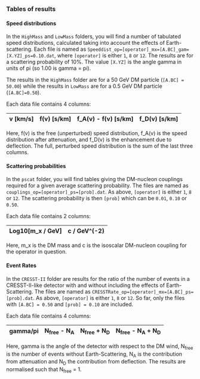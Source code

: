 ### Tables of results

#### Speed distributions

In the `HighMass` and `LowMass` folders, you will find a number of tabulated speed distributions, calculated taking into account the effects of Earth-scattering. Each file is named as `Speeddist_op=[operator]_mx=[A.BC]_gam=[X.YZ]_ps=0.10.dat`, where `[operator]` is either `1`, `8` or `12`. The results are for a scattering probability of 10%. The value `[X.YZ]` is the angle gamma in units of pi (so 1.00 is gamma = pi).

The results in the `HighMass` folder are for a 50 GeV DM particle (`[A.BC] = 50.00`) while the results in `LowMass` are for a 0.5 GeV DM particle (`[A.BC]=0.50`).

Each data file contains 4 columns:

| v [km/s]   | f(v) [s/km]    | f\_A(v) - f(v) [s/km]  | f\_D(v) [s/km] |
| --- | --- | --- | --- |

Here, f(v) is the free (unperturbed) speed distribution, f\_A(v) is the speed distribution after attenuation, and f\_D(v) is the enhancement due to deflection. The full, perturbed speed distribution is the sum of the last three columns.

#### Scattering probabilities

In the `pscat` folder, you will find tables giving the DM-nucleon couplings required for a given average scattering probability. The files are named as `couplings_op=[operator]_ps=[prob].dat`. As above, `[operator]` is either `1`, `8` or `12`. The scattering probability is then `[prob]` which can be `0.01`, `0.10` or `0.50`.

Each data file contains 2 columns:

| Log10[m\_x / GeV]   | c / GeV^(-2) |
| --- | --- |

Here, m\_x is the DM mass and c is the isoscalar DM-nucleon coupling for the operator in question.

#### Event Rates

In the `CRESST-II` folder are results for the ratio of the number of events in a CRESST-II-like detector with and without including the effects of Earth-Scattering. The files are named as `CRESSTRate_op=[operator]_mx=[A.BC]_ps=[prob].dat`. As above, `[operator]` is either `1`, `8` or `12`. So far, only the files with `[A.BC] = 0.50` and `[prob] = 0.10` are included. 

Each data file contains 4 columns:

| gamma/pi | N<sub>free</sub> - N<sub>A</sub> | N<sub>free</sub> + N<sub>D</sub> | N<sub>free</sub> - N<sub>A</sub> + N<sub>D</sub> |
| --- | --- | --- | --- |

Here, gamma is the angle of the detector with respect to the DM wind, N<sub>free</sub> is the number of events without Earth-Scattering, N<sub>A</sub> is the contribution from attenuation and N<sub>D</sub> the contribution from deflection. The results are normalised such that N<sub>free</sub> = 1.